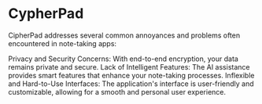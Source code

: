 # CypherPad

CipherPad addresses several common annoyances and problems often encountered in note-taking apps:

Privacy and Security Concerns: With end-to-end encryption, your data remains private and secure.
Lack of Intelligent Features: The AI assistance provides smart features that enhance your note-taking processes.
Inflexible and Hard-to-Use Interfaces: The application's interface is user-friendly and customizable, allowing for a smooth and personal user experience.
